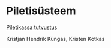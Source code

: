 Piletisüsteem
=============
[Piletikassa tutvustus](http://kodu.ut.ee/~kotkaskr/OOPiveebikas/POS.html)

Kristjan Hendrik Küngas, Kristen Kotkas